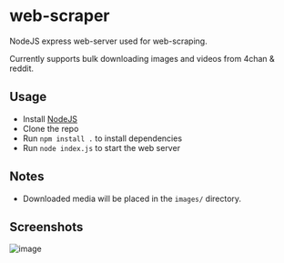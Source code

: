 # web-scraper
NodeJS express web-server used for web-scraping.

Currently supports bulk downloading images and videos from 4chan & reddit.

## Usage
- Install [NodeJS](https://nodejs.org/en/)
- Clone the repo
- Run `npm install .` to install dependencies
- Run `node index.js` to start the web server

## Notes
- Downloaded media will be placed in the `images/` directory.

## Screenshots
![image](https://i.imgur.com/qEkgHsI.png)
